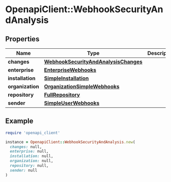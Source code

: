 # OpenapiClient::WebhookSecurityAndAnalysis

## Properties

| Name | Type | Description | Notes |
| ---- | ---- | ----------- | ----- |
| **changes** | [**WebhookSecurityAndAnalysisChanges**](WebhookSecurityAndAnalysisChanges.md) |  |  |
| **enterprise** | [**EnterpriseWebhooks**](EnterpriseWebhooks.md) |  | [optional] |
| **installation** | [**SimpleInstallation**](SimpleInstallation.md) |  | [optional] |
| **organization** | [**OrganizationSimpleWebhooks**](OrganizationSimpleWebhooks.md) |  | [optional] |
| **repository** | [**FullRepository**](FullRepository.md) |  |  |
| **sender** | [**SimpleUserWebhooks**](SimpleUserWebhooks.md) |  | [optional] |

## Example

```ruby
require 'openapi_client'

instance = OpenapiClient::WebhookSecurityAndAnalysis.new(
  changes: null,
  enterprise: null,
  installation: null,
  organization: null,
  repository: null,
  sender: null
)
```

